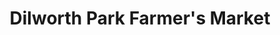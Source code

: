 ---
title: "Dilworth Park Farmer's Market"
url: /philadelphia/dilworth-park-farmers-market/
shop: farm
---